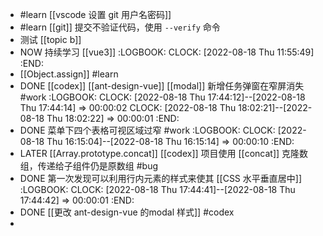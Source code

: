 - #learn [[vscode 设置 git 用户名密码]]
- #learn [[git]] 提交不验证代码，使用 `--verify` 命令
- 测试 [[topic b]]
- NOW 持续学习 [[vue3]]
  :LOGBOOK:
  CLOCK: [2022-08-18 Thu 11:55:49]
  :END:
- [[Object.assign]] #learn
- DONE [[codex]] [[ant-design-vue]] [[modal]] 新增任务弹窗在窄屏消失 #work
  :LOGBOOK:
  CLOCK: [2022-08-18 Thu 17:44:12]--[2022-08-18 Thu 17:44:14] =>  00:00:02
  CLOCK: [2022-08-18 Thu 18:02:21]--[2022-08-18 Thu 18:02:22] =>  00:00:01
  :END:
- DONE 菜单下四个表格可视区域过窄 #work
  :LOGBOOK:
  CLOCK: [2022-08-18 Thu 16:15:04]--[2022-08-18 Thu 16:15:14] =>  00:00:10
  :END:
- LATER [[Array.prototype.concat]] [[codex]] 项目使用 [[concat]] 克隆数组，传递给子组件仍是原数组 #bug
- DONE  第一次发现可以利用行内元素的样式来使其 [[CSS 水平垂直居中]]
  :LOGBOOK:
  CLOCK: [2022-08-18 Thu 17:44:41]--[2022-08-18 Thu 17:44:42] =>  00:00:01
  :END:
- DONE [[更改 ant-design-vue 的modal 样式]] #codex
-